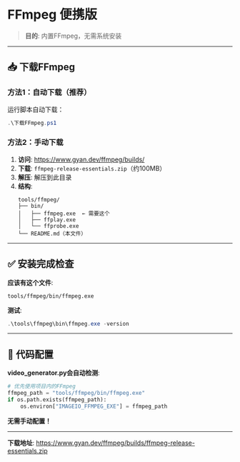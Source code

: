 # FFmpeg 便携版

> **目的**: 内置FFmpeg，无需系统安装

---

## 📥 下载FFmpeg

### 方法1：自动下载（推荐）

运行脚本自动下载：
```powershell
.\下载FFmpeg.ps1
```

### 方法2：手动下载

1. **访问**: https://www.gyan.dev/ffmpeg/builds/
2. **下载**: `ffmpeg-release-essentials.zip`（约100MB）
3. **解压**: 解压到此目录
4. **结构**:
   ```
   tools/ffmpeg/
   ├── bin/
   │   ├── ffmpeg.exe  ← 需要这个
   │   ├── ffplay.exe
   │   └── ffprobe.exe
   └── README.md（本文件）
   ```

---

## ✅ 安装完成检查

**应该有这个文件**:
```
tools/ffmpeg/bin/ffmpeg.exe
```

**测试**:
```powershell
.\tools\ffmpeg\bin\ffmpeg.exe -version
```

---

## 🔧 代码配置

**video_generator.py会自动检测**:
```python
# 优先使用项目内的FFmpeg
ffmpeg_path = "tools/ffmpeg/bin/ffmpeg.exe"
if os.path.exists(ffmpeg_path):
    os.environ["IMAGEIO_FFMPEG_EXE"] = ffmpeg_path
```

**无需手动配置！**

---

**下载地址**: https://www.gyan.dev/ffmpeg/builds/ffmpeg-release-essentials.zip


